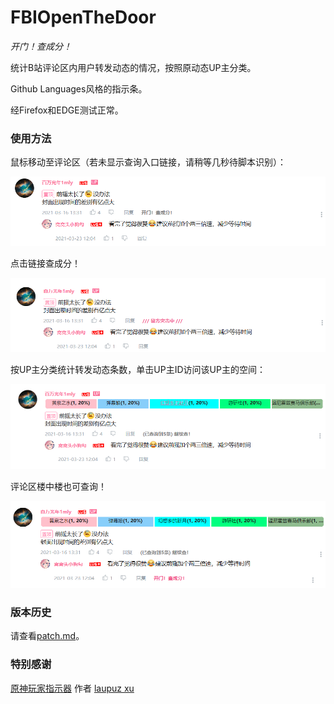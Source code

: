 # FBIOpenTheDoor

*开门！查成分！*

统计B站评论区内用户转发动态的情况，按照原动态UP主分类。

Github Languages风格的指示条。

经Firefox和EDGE测试正常。

### 使用方法

鼠标移动至评论区（若未显示查询入口链接，请稍等几秒待脚本识别）：

![image-20220911223722513](1.png)

点击链接查成分！

![image-20220911223806212](2.png)

按UP主分类统计转发动态条数，单击UP主ID访问该UP主的空间：

![image-20220911223825950](3.png)

评论区楼中楼也可查询！

![image4](4.png)

### 版本历史

请查看[patch.md](patch.md)。

### 特别感谢

[原神玩家指示器](https://greasyfork.org/zh-CN/scripts/450720-%E5%8E%9F%E7%A5%9E%E7%8E%A9%E5%AE%B6%E6%8C%87%E7%A4%BA%E5%99%A8) 作者 [laupuz xu](https://greasyfork.org/zh-CN/users/954434-laupuz-xu)

